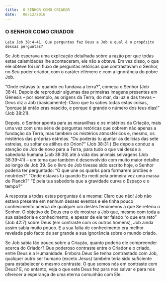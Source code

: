 ```yaml
---
title:  O SENHOR COMO CRIADOR
date:   06/12/2016
---
```


### O SENHOR COMO CRIADOR

`Leia Job 38:4-41. Que perguntas faz Deus a Job e qual é o propósito dessas perguntas?`

Se Job esperava uma explicação detalhada sobre a razão por que todas estas calamidades lhe aconteceram, ele não a obteve. Em vez disso, o que ele obteve foi um fluxo de perguntas retóricas que contrastavam o Senhor, no Seu poder criador, com o caráter efémero e com a ignorância do pobre Job.

“Onde estavas tu quando eu fundava a terra?”, começa o Senhor (Job 38:4). Depois de reproduzir algumas das primeiras imagens presentes em Génesis – por exemplo, as origens da Terra, do mar, da luz e das trevas – Deus diz a Job (basicamente): Claro que tu sabes todas estas coisas, “porque já então eras nascido, e porque é grande o número dos teus dias!” (Job 38:21).

Depois, o Senhor aponta para as maravilhas e os mistérios da Criação, mais uma vez com uma série de perguntas retóricas que cobrem não apenas a fundação da Terra, mas também os mistérios atmosféricos e, mesmo, os mistérios das próprias estrelas. “Ou poderás tu ajuntar as delícias das sete estrelas, ou soltar os atilhos do Orion?” (Job 38:31.) Ele depois conduz a atenção de Job de novo para a Terra, para tudo o que vai desde a sabedoria humana (Job 38:36) até à vida dos animais selvagens (Job 38:39-41) – um tema que também é desenvolvido com muito maior detalhe ao longo de Job 39. Se o livro de Job tivesse sido escrito hoje, o Senhor poderia ter perguntado: “O que une os quarks para formarem protões e neutrões?” “Onde estavas tu quando Eu medi pela primeira vez uma massa de Planck?” “É pela tua sabedoria que a gravidade curva o Espaço e o tempo?”

A resposta a todas estas perguntas é a mesma: Claro que não! Job não estava presente em nenhum desses eventos e ele tinha pouco conhecimento acerca de qualquer um destes fenómenos a que Se referiu o Senhor. O objetivo de Deus era o de mostrar a Job que, mesmo com toda a sua sabedoria e conhecimento, e apesar de ele ter falado “o que era reto” (Job 42:7) sobre Deus (em contraste com os outros homens), Job ainda assim sabia muito pouco. E a sua falta de conhecimento era melhor revelada pelo facto de ser grande a sua ignorância sobre o mundo criado.

Se Job sabia tão pouco sobre a Criação, quanto poderia ele compreender acerca do Criador? Que poderoso contraste entre o Criador e o criado, entre Deus e a Humanidade. Embora Deus Se tenha contrastado com Job, qualquer outro ser humano (exceto Jesus) também teria sido suficiente para estabelecer o mesmo contraste. O que somos nós em contraste com Deus? E, no entanto, veja o que este Deus fez para nos salvar e para nos oferecer a esperança de uma eterna comunhão com Ele.